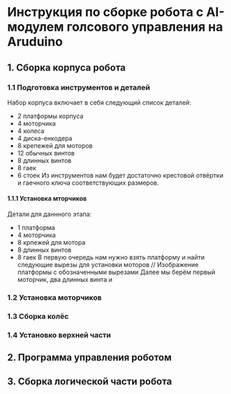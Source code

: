# Инструкция по сборке робота с AI-модулем голсового управления на Aruduino
## 1. Сборка корпуса робота
### 1.1 Подготовка инструментов и деталей
  Набор корпуса включает в себя следующий список деталей:
  - 2 платформы корпуса
  - 4 моторчика
  - 4 колеса
  - 4 диска-енкодера
  - 8 крепежей для моторов
  - 12 обычных винтов
  - 8 длинных винтов
  - 8 гаек
  - 6 стоек
  Из инструментов нам будет достаточно крестовой отвёртки и гаечного ключа соответствующих размеров.
#### 1.1.1 Установка мторчиков
  Детали для даннного этапа:
  - 1 платформа
  - 4 моторчика
  - 8 крпежей для мотора
  - 8 длинных винтов
  - 8 гаек
  В первую очередь нам нужно взять платформу и найти следующие вырезы для установки моторов
  // Изображение платформы с обозначенными вырезами
  Далее мы берём первый моторчик, два длинных винта и 
### 1.2 Установка моторчиков
### 1.3 Сборка колёс
### 1.4 Установко верхней части
## 2. Программа управления роботом
## 3. Сборка логической части робота
